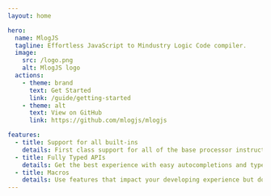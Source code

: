 ```yaml
---
layout: home

hero:
  name: MlogJS
  tagline: Effortless JavaScript to Mindustry Logic Code compiler.
  image:
    src: /logo.png
    alt: MlogJS logo
  actions:
    - theme: brand
      text: Get Started
      link: /guide/getting-started
    - theme: alt
      text: View on GitHub
      link: https://github.com/mlogjs/mlogjs

features:
  - title: Support for all built-ins
    details: First class support for all of the base processor instructions.
  - title: Fully Typed APIs
    details: Get the best experience with easy autocompletions and type checking.
  - title: Macros
    details: Use features that impact your developing experience but don't impact the runtime performance.
---
```

